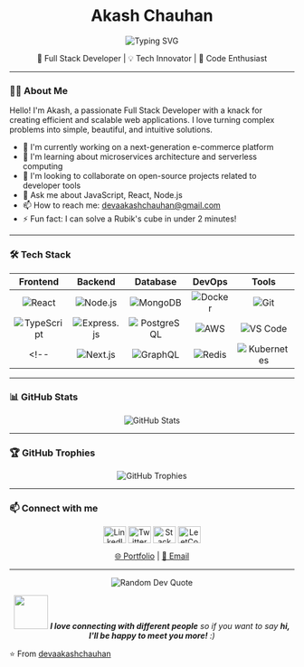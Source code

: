 <div align="center">
  
# Akash Chauhan

<p align="center">
  <img src="https://readme-typing-svg.herokuapp.com?font=Fira+Code&pause=1000&color=F7F7F7&center=true&vCenter=true&width=435&lines=Full+Stack+Developer;Tech+Enthusiast;Open+Source+Contributor" alt="Typing SVG" />
</p>

🚀 Full Stack Developer | 💡 Tech Innovator | 🌟 Code Enthusiast

</div>

---

### 👨‍💻 About Me

Hello! I'm Akash, a passionate Full Stack Developer with a knack for creating efficient and scalable web applications. I love turning complex problems into simple, beautiful, and intuitive solutions.

- 🔭 I'm currently working on a next-generation e-commerce platform
- 🌱 I'm learning about microservices architecture and serverless computing
- 👯 I'm looking to collaborate on open-source projects related to developer tools
- 💬 Ask me about JavaScript, React, Node.js
- 📫 How to reach me: devaakashchauhan@gmail.com
- ⚡ Fun fact: I can solve a Rubik's cube in under 2 minutes!

---

### 🛠️ Tech Stack

<div align="center">

|                                                                 Frontend                                                                 |                                                                  Backend                                                                  |                                                                Database                                                                |                                                                  DevOps                                                                  |                                                                         Tools                                                                          |
| :--------------------------------------------------------------------------------------------------------------------------------------: | :---------------------------------------------------------------------------------------------------------------------------------------: | :------------------------------------------------------------------------------------------------------------------------------------: | :--------------------------------------------------------------------------------------------------------------------------------------: | :----------------------------------------------------------------------------------------------------------------------------------------------------: |
|      <img src="https://img.shields.io/badge/react-%2320232a.svg?style=for-the-badge&logo=react&logoColor=%2361DAFB" alt="React" />       |         <img src="https://img.shields.io/badge/node.js-6DA55F?style=for-the-badge&logo=node.js&logoColor=white" alt="Node.js" />          |    <img src="https://img.shields.io/badge/MongoDB-%234ea94b.svg?style=for-the-badge&logo=mongodb&logoColor=white" alt="MongoDB" />     |       <img src="https://img.shields.io/badge/docker-%230db7ed.svg?style=for-the-badge&logo=docker&logoColor=white" alt="Docker" />       |                  <img src="https://img.shields.io/badge/git-%23F05033.svg?style=for-the-badge&logo=git&logoColor=white" alt="Git" />                   |
| <img src="https://img.shields.io/badge/typescript-%23007ACC.svg?style=for-the-badge&logo=typescript&logoColor=white" alt="TypeScript" /> | <img src="https://img.shields.io/badge/express.js-%23404d59.svg?style=for-the-badge&logo=express&logoColor=%2361DAFB" alt="Express.js" /> | <img src="https://img.shields.io/badge/postgres-%23316192.svg?style=for-the-badge&logo=postgresql&logoColor=white" alt="PostgreSQL" /> |        <img src="https://img.shields.io/badge/AWS-%23FF9900.svg?style=for-the-badge&logo=amazon-aws&logoColor=white" alt="AWS" />        | <img src="https://img.shields.io/badge/Visual%20Studio%20Code-0078d7.svg?style=for-the-badge&logo=visual-studio-code&logoColor=white" alt="VS Code" /> |
<!-- |           <img src="https://img.shields.io/badge/Next-black?style=for-the-badge&logo=next.js&logoColor=white" alt="Next.js" />           |         <img src="https://img.shields.io/badge/GraphQL-E10098?style=for-the-badge&logo=graphql&logoColor=white" alt="GraphQL" />          |       <img src="https://img.shields.io/badge/redis-%23DD0031.svg?style=for-the-badge&logo=redis&logoColor=white" alt="Redis" />        | <img src="https://img.shields.io/badge/kubernetes-%23326ce5.svg?style=for-the-badge&logo=kubernetes&logoColor=white" alt="Kubernetes" /> |                 <img src="https://img.shields.io/badge/jira-%230A0FFF.svg?style=for-the-badge&logo=jira&logoColor=white" alt="Jira" />                 | -->

</div>

---

### 📊 GitHub Stats

<div align="center">
  <img src="https://github-readme-stats.vercel.app/api?username=devaakashchauhan&show_icons=true&count_private=true&hide=issues&theme=radical" alt="GitHub Stats" />
</div>

---

### 🏆 GitHub Trophies

<p align="center">
  <img src="https://github-profile-trophy.vercel.app/?username=devaakashchauhan&theme=darkhub&no-frame=true&no-bg=false&margin-w=4" alt="GitHub Trophies" />
</p>

---
<!--
### 🌟 Featured Projects

<div align="center">

[![E-Commerce Platform](https://github-readme-stats.vercel.app/api/pin/?username=devaakashchauhan&repo=ecommerce-platform&theme=radical)](https://github.com/devaakashchauhan/ecommerce-platform)
[![Task Management App](https://github-readme-stats.vercel.app/api/pin/?username=devaakashchauhan&repo=task-management-app&theme=radical)](https://github.com/devaakashchauhan/task-management-app)

</div>

---
-->

### 📫 Connect with me

<p align="center">
  <a href="https://www.linkedin.com/in/akash-chauhan-6737032a7/" target="_blank"><img align="center" src="https://raw.githubusercontent.com/rahuldkjain/github-profile-readme-generator/master/src/images/icons/Social/linked-in-alt.svg" alt="LinkedIn" height="30" width="40" /></a>
  <a href="https://x.com/_DevAakash" target="_blank"><img align="center" src="https://raw.githubusercontent.com/rahuldkjain/github-profile-readme-generator/master/src/images/icons/Social/twitter.svg" alt="Twitter" height="30" width="40" /></a>
  <a href="https://stackoverflow.com/users/22299702/aakash-chauhan" target="_blank"><img align="center" src="https://raw.githubusercontent.com/rahuldkjain/github-profile-readme-generator/master/src/images/icons/Social/stack-overflow.svg" alt="Stack Overflow" height="30" width="40" /></a>
  <a href="https://leetcode.com/u/24x7coding/" target="_blank"><img align="center" src="https://raw.githubusercontent.com/rahuldkjain/github-profile-readme-generator/master/src/images/icons/Social/leet-code.svg" alt="LeetCode" height="30" width="40" /></a>
</p>

<div align="center">
  
[🌐 Portfolio](https://www.devaakash.me) | [📧 Email](mailto:devaakashchauhan@gmail.com)

</div>

---

<p align="center">
  <img src="https://quotes-github-readme.vercel.app/api?type=horizontal&theme=radical" alt="Random Dev Quote" />
</p>

<p align="center">
  <img src="https://media.giphy.com/media/LnQjpWaON8nhr21vNW/giphy.gif" width="60"> <em><b>I love connecting with different people</b> so if you want to say <b>hi, I'll be happy to meet you more!</b> :)</em>
</p>

⭐️ From [devaakashchauhan](https://github.com/devaakashchauhan)
